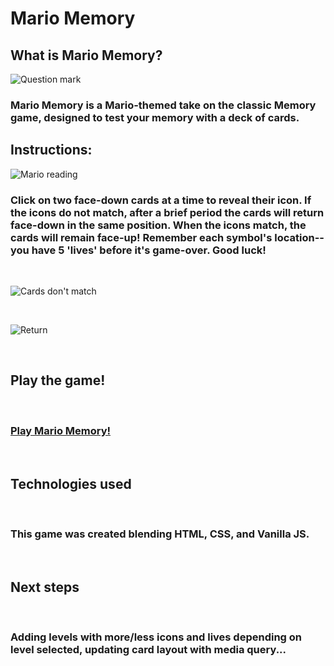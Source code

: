 # Mario Memory

## What is Mario Memory?

![Question mark](https://i.imgur.com/rtAZ9h9.png)

### Mario Memory is a Mario-themed take on the classic Memory game, designed to test your memory with a deck of cards.

## Instructions:

![Mario reading](https://i0.wp.com/www.infendo.com/wp-content/uploads/2012/01/paper_mario_reading_map_preview.png?resize=256%2C256)

### Click on two face-down cards at a time to reveal their icon. If the icons do not match, after a brief period the cards will return face-down in the same position. When the icons match, the cards will remain face-up! Remember each symbol's location--you have 5 'lives' before it's game-over. Good luck!

<br>

![Cards don't match](https://i.imgur.com/q3Xz4t8.jpeg)

<br>

![Return](https://i.imgur.com/jgZ7ZZ4.png) 

<br>

## Play the game!

<br>

### [Play Mario Memory!](https://jlbouche.github.io/Mario_Matching_Game/)

<br>

## Technologies used

<br>

### This game was created blending HTML, CSS, and Vanilla JS.

<br>

## Next steps

<br>

### Adding levels with more/less icons and lives depending on level selected, updating card layout with media query...